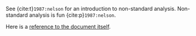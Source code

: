 See {cite:t}`1987:nelson` for an introduction to non-standard analysis.
Non-standard analysis is fun {cite:p}`1987:nelson`.

Here is a [reference to the document itself](./index.md).

```{bibliography}
```
